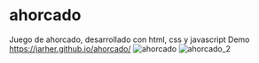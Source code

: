 # ahorcado
Juego de ahorcado, desarrollado con html, css y javascript
Demo https://jarher.github.io/ahorcado/
![ahorcado](https://user-images.githubusercontent.com/7361853/229221941-3ce2bdcd-1842-400f-837f-031a39d7f915.png)
![ahorcado_2](https://user-images.githubusercontent.com/7361853/229221945-b16a25d4-db00-49a0-a72e-ca103132c01a.png)
